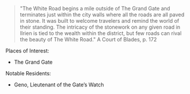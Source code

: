 >"The White Road begins a mile outside of The Grand Gate and terminates
just within the city walls where all the roads are all paved in stone. It was
built to welcome travelers and remind the world of their standing. The
intricacy of the stonework on any given road in Ilrien is tied to the wealth within
the district, but few roads can rival the beauty of The White Road."
>A Court of Blades, p. 172

Places of Interest:
- The Grand Gate

Notable Residents:
- Geno, Lieutenant of the Gate’s Watch